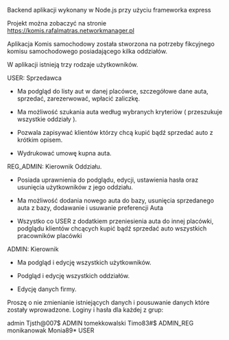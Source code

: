 Backend aplikacji wykonany w Node.js przy użyciu frameworka express

Projekt można zobaczyć na stronie https://komis.rafalmatras.networkmanager.pl

Aplikacja Komis samochodowy została stworzona na potrzeby fikcyjnego komisu samochodowego posiadającego kilka oddziałów.

W aplikacji istnieją trzy rodzaje użytkowników.

USER: Sprzedawca
- Ma podgląd do listy aut w danej placówce, szczegółowe dane auta, sprzedać, zarezerwować, wpłacić zaliczkę.

- Ma możliwość szukania auta według wybranych kryteriów ( przeszukuje wszystkie oddziały ).

- Pozwala zapisywać klientów którzy chcą kupić bądź sprzedać auto z krótkim opisem.

- Wydrukować umowę kupna auta.

REG_ADMIN: Kierownik Oddziału.
- Posiada uprawnienia do podglądu, edycji, ustawienia hasła oraz usunięcia użytkowników z jego oddziału.

- Ma możliwość dodania nowego auta do bazy, usunięcia sprzedanego auta z bazy, dodawanie i usuwanie preferencji Auta

- Wszystko co USER z dodatkiem przeniesienia auta do innej placówki, podglądu klientów chcących kupić bądź sprzedać auto wszystkich pracowników placówki

ADMIN: Kierownik
- Ma podgląd i edycję wszystkich użytkowników.

- Podgląd i edycję wszystkich oddziałów.

- Edycję danych firmy.

Proszę o nie zmienianie istniejących danych i pousuwanie danych które zostały wprowadzone.
Loginy i hasła dla każdej z grup:

admin	Tjsth@007$	ADMIN
tomekkowalski	Timo83#$	ADMIN_REG
monikanowak	Monia89*	USER
